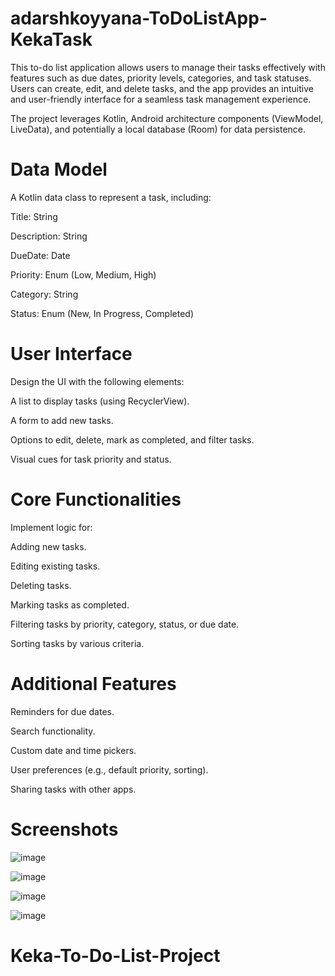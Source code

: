 # adarshkoyyana-ToDoListApp-KekaTask
This to-do list application allows users to manage their tasks effectively with features such as due dates, priority levels, categories, and task statuses. Users can create, edit, and delete tasks, and the app provides an intuitive and user-friendly interface for a seamless task management experience.

The project leverages Kotlin, Android architecture components (ViewModel, LiveData), and potentially a local database (Room) for data persistence.

# Data Model

A Kotlin data class to represent a task, including:

Title: String

Description: String

DueDate: Date

Priority: Enum (Low, Medium, High)

Category: String

Status: Enum (New, In Progress, Completed)

# User Interface

Design the UI with the following elements:

A list to display tasks (using RecyclerView).

A form to add new tasks.

Options to edit, delete, mark as completed, and filter tasks.

Visual cues for task priority and status.

# Core Functionalities

Implement logic for:

Adding new tasks.

Editing existing tasks.

Deleting tasks.

Marking tasks as completed.

Filtering tasks by priority, category, status, or due date.

Sorting tasks by various criteria.

# Additional Features

Reminders for due dates.

Search functionality.

Custom date and time pickers.

User preferences (e.g., default priority, sorting).

Sharing tasks with other apps.

# Screenshots
 ![image](https://github.com/adarshkoyyana/adarshkoyyana-ToDoListApp-KekaTask/assets/91585674/9a784c8c-1134-4ace-bc1a-1d98e94b6f45)
 
 ![image](https://github.com/adarshkoyyana/adarshkoyyana-ToDoListApp-KekaTask/assets/91585674/a4a99585-7d25-4ace-ab6d-43b2e942a4d9)
 
 ![image](https://github.com/adarshkoyyana/adarshkoyyana-ToDoListApp-KekaTask/assets/91585674/1c3668be-2c97-44c9-ab53-6870a7a909da)
 
![image](https://github.com/adarshkoyyana/adarshkoyyana-ToDoListApp-KekaTask/assets/91585674/96ee4026-444b-4122-91e6-0c6a1b2b4a0b)






# Keka-To-Do-List-Project
